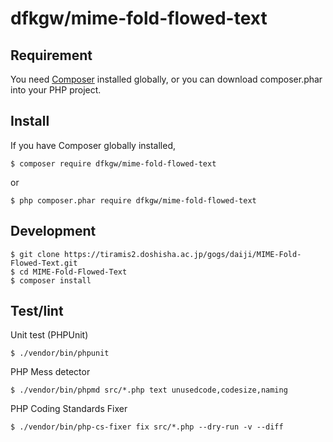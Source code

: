 # dfkgw/mime-fold-flowed-text

## Requirement

You need [Composer](https://getcomposer.org/) installed globally, or you can
download composer.phar into your PHP project.

## Install

If you have Composer globally installed,
```
$ composer require dfkgw/mime-fold-flowed-text
```
or
```
$ php composer.phar require dfkgw/mime-fold-flowed-text
```

## Development

```
$ git clone https://tiramis2.doshisha.ac.jp/gogs/daiji/MIME-Fold-Flowed-Text.git
$ cd MIME-Fold-Flowed-Text
$ composer install
```

## Test/lint

Unit test (PHPUnit)
```
$ ./vendor/bin/phpunit
```

PHP Mess detector
```
$ ./vendor/bin/phpmd src/*.php text unusedcode,codesize,naming
```

PHP Coding Standards Fixer
```
$ ./vendor/bin/php-cs-fixer fix src/*.php --dry-run -v --diff
```

